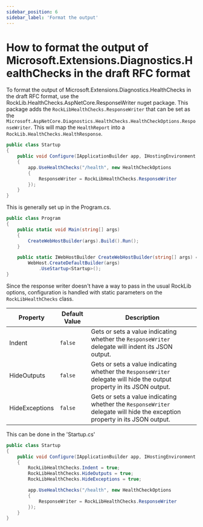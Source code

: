 ```yaml
---
sidebar_position: 6
sidebar_label: 'Format the output'
---
```


# How to format the output of Microsoft.Extensions.Diagnostics.HealthChecks in the draft RFC format

To format the output of Microsoft.Extensions.Diagnostics.HealthChecks in the draft RFC format, use the RockLib.HealthChecks.AspNetCore.ResponseWriter nuget package. This package adds the `RockLibHealthChecks.ResponseWriter` that can be set as the `Microsoft.AspNetCore.Diagnostics.HealthChecks.HealthCheckOptions.ResponseWriter`. This will map the `HealthReport` into a `RockLib.HealthChecks.HealthResponse`.

```csharp
public class Startup
{
    public void Configure(IApplicationBuilder app, IHostingEnvironment env)
    {
        app.UseHealthChecks("/health", new HealthCheckOptions
        {
            ResponseWriter = RockLibHealthChecks.ResponseWriter
        });
    }
}
```

This is generally set up in the Program.cs.

```csharp
public class Program
{
    public static void Main(string[] args)
    {
        CreateWebHostBuilder(args).Build().Run();
    }

    public static IWebHostBuilder CreateWebHostBuilder(string[] args) =>
        WebHost.CreateDefaultBuilder(args)
            .UseStartup<Startup>();
}
```

Since the response writer doesn't have a way to pass in the usual RockLib options, configuration is handled with static parameters on the `RockLibHealthChecks` class.

Property               | Default Value      | Description
---------------------- | ------------------ | -----------
Indent                 | `false`            | Gets or sets a value indicating whether the `ResponseWriter` delegate will indent its JSON output.
HideOutputs            | `false`            | Gets or sets a value indicating whether the `ResponseWriter` delegate will hide the output property in its JSON output.
HideExceptions         | `false`            | Gets or sets a value indicating whether the `ResponseWriter` delegate will hide the exception property in its JSON output.

This can be done in the 'Startup.cs'

```csharp
public class Startup
{
    public void Configure(IApplicationBuilder app, IHostingEnvironment env)
    {
        RockLibHealthChecks.Indent = true;
        RockLibHealthChecks.HideOutputs = true;
        RockLibHealthChecks.HideExceptions = true;

        app.UseHealthChecks("/health", new HealthCheckOptions
        {
            ResponseWriter = RockLibHealthChecks.ResponseWriter
        });
    }
}
```